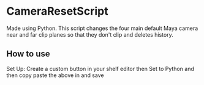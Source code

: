 # CameraResetScript
Made using Python. This script changes the four main default Maya camera near and far clip planes so that they don't clip and deletes history.

## How to use
Set Up: Create a custom button in your shelf editor then Set to Python and then copy paste the above in and save
